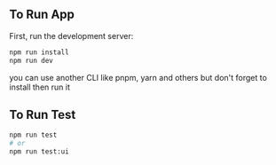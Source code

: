 ## To Run App

First, run the development server:

```bash
npm run install
npm run dev
```

you can use another CLI like pnpm, yarn and others
but don't forget to install then run it

## To Run Test

```bash
npm run test
# or
npm run test:ui
```